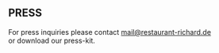 ## PRESS

For press inquiries please contact [mail@restaurant-richard.de](mailto:mail@restaurant-richard.de)  
or download our press-kit.